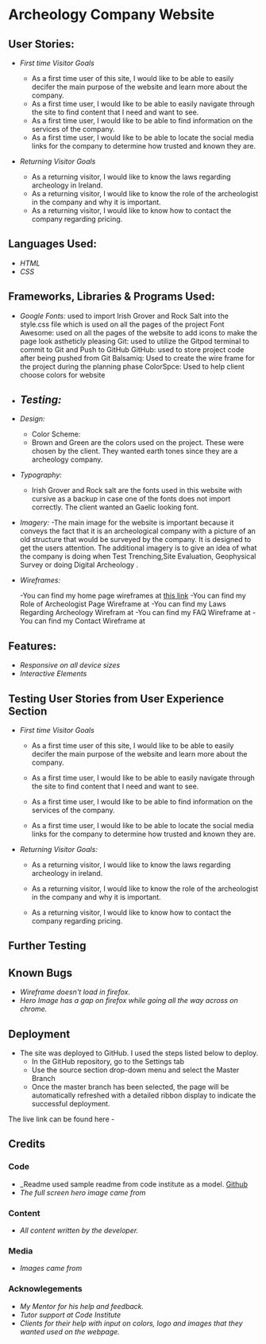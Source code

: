 # Archeology Company Website

## User Stories:
- _First time Visitor Goals_
  - As a first time user of this site, I would like to be able to easily decifer the main purpose of the website and learn more about the company.
  - As a first time user, I would like to be able to easily navigate through the site to find content that I need and want to see.
  - As a first time user, I would like to be able to find information on the services of the company. 
  - As a first time user, I would like to be able to locate the social media links for the company to determine how trusted and known they are.

- _Returning Visitor Goals_
  - As a returning visitor, I would like to know the laws regarding archeology in Ireland.
  - As a returning visitor, I would like to know the role of the archeologist in the company and why it is important.
  - As a returning visitor, I would like to know how to contact the company regarding pricing.

## Languages Used:

- _HTML_
- _CSS_

## Frameworks, Libraries & Programs Used:

- _Google Fonts:_ used to import Irish Grover and Rock Salt into the style.css file which is used on all the pages of the project
Font Awesome: used on all the pages of the website to add icons to make the page look astheticly pleasing
Git: used to utilize the Gitpod terminal to commit to Git and Push to GitHub
GitHub: used to store project code after being pushed from Git
Balsamiq: Used to create the wire frame for the project during the planning phase
ColorSpce: Used to help client choose colors for website

- _Testing:_
  -

- _Design:_
  - Color Scheme: 
  - Brown and Green are the colors used on the project.  These were chosen by the client. They wanted earth tones since they are a archeology company.

- _Typography:_
  - Irish Grover and Rock salt are the fonts used in this website with cursive as a backup in case one of the fonts does not import correctly. The client wanted an Gaelic looking font.

- _Imagery:_
  -The main image for the website is important because it conveys the fact that it is an archeological company with a picture of an old structure that would be surveyed by the company. It is designed to get the users attention.  The additional imagery is to give an idea of what the company is doing when  Test Trenching,Site Evaluation, Geophysical Survey or doing Digital Archeology .

- _Wireframes:_

  -You can find my home page wireframes at [this link](wireframes/home-page.pdf)
  -You can find my Role of Archeologist Page Wireframe at 
  -You can find my Laws Regarding Archeology Wirefram at
  -You can find my FAQ Wireframe at
  -You can find my Contact Wireframe at

## Features:

- _Responsive on all device sizes_
- _Interactive Elements_

## Testing User Stories from User Experience Section
- _First time Visitor Goals_
  - As a first time user of this site, I would like to be able to easily decifer the main purpose of the website and learn more about the company.

  - As a first time user, I would like to be able to easily navigate through the site to find content that I need and want to see.

  - As a first time user, I would like to be able to find information on the services of the company. 

  - As a first time user, I would like to be able to locate the social media links for the company to determine how trusted and known they are.


- _Returning Visitor Goals:_ 
  - As a returning visitor, I would like to know the laws regarding archeology in ireland.

  - As a returning visitor, I would like to know the role of the archeologist in the company and why it is important.

  - As a returning visitor, I would like to know how to contact the company regarding pricing.

## Further Testing

## Known Bugs
- _Wireframe doesn't load in firefox._
- _Hero Image has a gap on firefox while going all the way across on chrome._

## Deployment

- The site was deployed to GitHub. I used the steps listed below to deploy. 
  - In the GitHub repository, go to the Settings tab 
  - Use the source section drop-down menu and select the Master Branch
  - Once the master branch has been selected, the page will be automatically refreshed with a detailed ribbon display to indicate the successful deployment. 

The live link can be found here -



## Credits

### Code
- _Readme used sample readme from code institute as a model. [Github](https://github.com/Code-Institute-Solutions/readme-template/blob/master/README.md)
- _The full screen hero image came from_

### Content
- _All content written by the developer._

### Media
- _Images came from_

### Acknowlegements
- _My Mentor for his help and feedback._
- _Tutor support at Code Institute_
- _Clients for their help with input on colors, logo and images that they wanted used on the webpage._